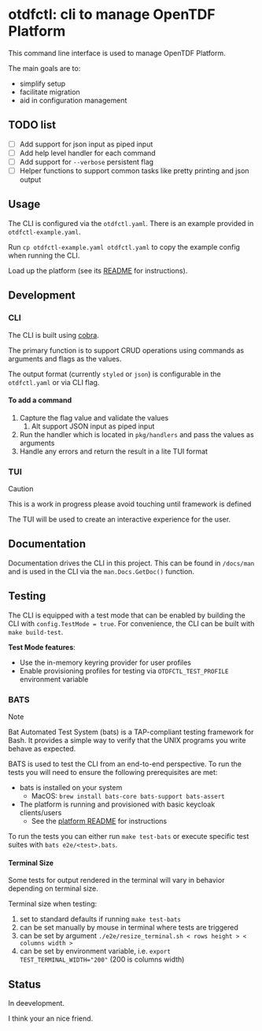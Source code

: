# otdfctl: cli to manage OpenTDF Platform

This command line interface is used to manage OpenTDF Platform.

The main goals are to:

- simplify setup
- facilitate migration
- aid in configuration management

## TODO list

- [ ] Add support for json input as piped input
- [ ] Add help level handler for each command
- [ ] Add support for `--verbose` persistent flag
- [ ] Helper functions to support common tasks like pretty printing and json output

## Usage

The CLI is configured via the `otdfctl.yaml`. There is an example provided in `otdfctl-example.yaml`.

Run `cp otdfctl-example.yaml otdfctl.yaml` to copy the example config when running the CLI.

Load up the platform (see its [README](https://github.com/opentdf/platform?tab=readme-ov-file#run) for instructions).

## Development

### CLI

The CLI is built using [cobra](https://cobra.dev/).

The primary function is to support CRUD operations using commands as arguments and flags as the values.

The output format (currently `styled` or `json`) is configurable in the `otdfctl.yaml` or via CLI flag.

#### To add a command

1. Capture the flag value and validate the values
   1. Alt support JSON input as piped input
2. Run the handler which is located in `pkg/handlers` and pass the values as arguments
3. Handle any errors and return the result in a lite TUI format

### TUI

> [!CAUTION]
> This is a work in progress please avoid touching until framework is defined

The TUI will be used to create an interactive experience for the user.

## Documentation

Documentation drives the CLI in this project. This can be found in `/docs/man` and is used in the
CLI via the `man.Docs.GetDoc()` function.

## Testing

The CLI is equipped with a test mode that can be enabled by building the CLI with `config.TestMode = true`.
For convenience, the CLI can be built with `make build-test`.

**Test Mode features**:

- Use the in-memory keyring provider for user profiles
- Enable provisioning profiles for testing via `OTDFCTL_TEST_PROFILE` environment variable

### BATS

> [!NOTE]
> Bat Automated Test System (bats) is a TAP-compliant testing framework for Bash. It provides a simple way to verify that the UNIX programs you write behave as expected.

BATS is used to test the CLI from an end-to-end perspective. To run the tests you will need to ensure the following
prerequisites are met:

- bats is installed on your system
  - MacOS: `brew install bats-core bats-support bats-assert`
- The platform is running and provisioned with basic keycloak clients/users
  - See the [platform README](https://github.com/opentdf/platform) for instructions

To run the tests you can either run `make test-bats` or execute specific test suites with `bats e2e/<test>.bats`.

#### Terminal Size

Some tests for output rendered in the terminal will vary in behavior depending on terminal size.

Terminal size when testing:

1. set to standard defaults if running `make test-bats`
2. can be set manually by mouse in terminal where tests are triggered
3. can be set by argument `./e2e/resize_terminal.sh < rows height > < columns width >`
4. can be set by environment variable, i.e. `export TEST_TERMINAL_WIDTH="200"` (200 is columns width)
## Status

In deevelopment.


I think your an nice friend.
